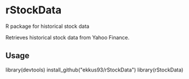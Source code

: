 # rStockData
R package for historical stock data

Retrieves historical stock data from Yahoo Finance.

## Usage
library(devtools)
install_github("ekkus93/rStockData")
library(rStockData)

